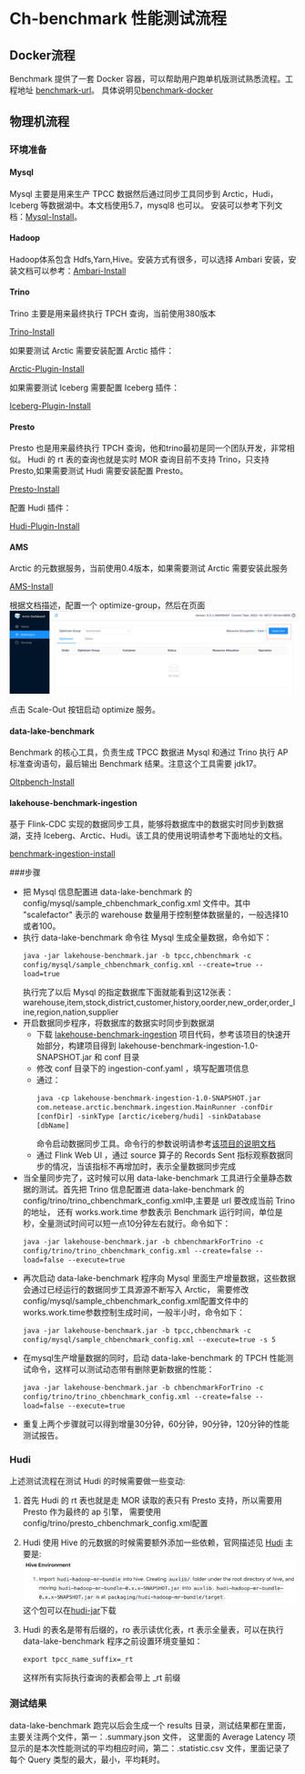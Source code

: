 # Ch-benchmark 性能测试流程

## Docker流程
Benchmark 提供了一套 Docker 容器，可以帮助用户跑单机版测试熟悉流程。工程地址 [benchmark-url](https://github.com/NetEase/lakehouse-benchmark)。
具体说明见[benchmark-docker](https://github.com/NetEase/lakehouse-benchmark/tree/master/docker/benchmark)

## 物理机流程

### 环境准备

#### Mysql
Mysql 主要是用来生产 TPCC 数据然后通过同步工具同步到 Arctic，Hudi，Iceberg 等数据湖中。本文档使用5.7，mysql8 也可以。
安装可以参考下列文档：[Mysql-Install](mysql-install.md)。

#### Hadoop
Hadoop体系包含 Hdfs,Yarn,Hive。安装方式有很多，可以选择 Ambari 安装，安装文档可以参考：[Ambari-Install](ambari-hadoop-install.md)

#### Trino
Trino 主要是用来最终执行 TPCH 查询，当前使用380版本

[Trino-Install](https://trino.io/docs/current/installation/deployment.html)

如果要测试 Arctic 需要安装配置 Arctic 插件：

[Arctic-Plugin-Install](https://arctic.netease.com/ch/trino/)

如果需要测试 Iceberg 需要配置 Iceberg 插件：

[Iceberg-Plugin-Install](https://trino.io/docs/current/connector/iceberg.html)

#### Presto
Presto 也是用来最终执行 TPCH 查询，他和trino最初是同一个团队开发，非常相似。 Hudi 的 rt 表的查询也就是实时 MOR 查询目前不支持 Trino，只支持 Presto,如果需要测试 Hudi 需要安装配置 Presto。

[Presto-Install](https://prestodb.io/docs/current/installation/deployment.html)

配置 Hudi 插件：

[Hudi-Plugin-Install](https://prestodb.io/docs/current/connector/hudi.html)

#### AMS
Arctic 的元数据服务，当前使用0.4版本，如果需要测试 Arctic 需要安装此服务

[AMS-Install](../meta-service/dashboard.md)

根据文档描述，配置一个 optimize-group，然后在页面![Ams-Install](../images/chbenchmark-step/start-optimize.png)

点击 Scale-Out 按钮启动 optimize 服务。

#### data-lake-benchmark
Benchmark 的核心工具，负责生成 TPCC 数据进 Mysql 和通过 Trino 执行 AP 标准查询语句，最后输出 Benchmark 结果。注意这个工具需要 jdk17。

[Oltpbench-Install](https://github.com/NetEase/data-lake-benchmark#readme)

#### lakehouse-benchmark-ingestion
基于 Flink-CDC 实现的数据同步工具，能够将数据库中的数据实时同步到数据湖，支持 Iceberg、Arctic、Hudi。该工具的使用说明请参考下面地址的文档。

[benchmark-ingestion-install](https://github.com/NetEase/lakehouse-benchmark-ingestion)

###步骤
- 把 Mysql 信息配置进 data-lake-benchmark 的 config/mysql/sample_chbenchmark_config.xml 文件中。其中 "scalefactor" 表示的 warehouse 数量用于控制整体数据量的，一般选择10或者100。
- 执行 data-lake-benchmark 命令往 Mysql 生成全量数据，命令如下：
  ```
  java -jar lakehouse-benchmark.jar -b tpcc,chbenchmark -c config/mysql/sample_chbenchmark_config.xml --create=true --load=true
  ```
  执行完了以后 Mysql 的指定数据库下面就能看到这12张表：warehouse,item,stock,district,customer,history,oorder,new_order,order_line,region,nation,supplier
- 开启数据同步程序，将数据库的数据实时同步到数据湖
    - 下载 [lakehouse-benchmark-ingestion](https://github.com/NetEase/lakehouse-benchmark-ingestion) 项目代码，参考该项目的快速开始部分，构建项目得到 lakehouse-benchmark-ingestion-1.0-SNAPSHOT.jar 和 conf 目录
    - 修改 conf 目录下的 ingestion-conf.yaml ，填写配置项信息
    - 通过：
      ```
      java -cp lakehouse-benchmark-ingestion-1.0-SNAPSHOT.jar com.netease.arctic.benchmark.ingestion.MainRunner -confDir [confDir] -sinkType [arctic/iceberg/hudi] -sinkDatabase [dbName]
      ```
      命令启动数据同步工具。命令行的参数说明请参考[该项目的说明文档](https://github.com/NetEase/lakehouse-benchmark-ingestion)
    - 通过 Flink Web UI ，通过 source 算子的 Records Sent 指标观察数据同步的情况，当该指标不再增加时，表示全量数据同步完成
- 当全量同步完了，这时候可以用 data-lake-benchmark 工具进行全量静态数据的测试。首先把 Trino 信息配置进 data-lake-benchmark 的 config/trino/trino_chbenchmark_config.xml中,主要是 url 要改成当前 Trino 的地址，
  还有 works.work.time 参数表示 Benchmark 运行时间，单位是秒，全量测试时间可以短一点10分钟左右就行。命令如下：
  ```
  java -jar lakehouse-benchmark.jar -b chbenchmarkForTrino -c config/trino/trino_chbenchmark_config.xml --create=false --load=false --execute=true
  ```
- 再次启动 data-lake-benchmark 程序向 Mysql 里面生产增量数据，这些数据会通过已经运行的数据同步工具源源不断写入 Arctic，
  需要修改 config/mysql/sample_chbenchmark_config.xml配置文件中的works.work.time参数控制生成时间，一般半小时，命令如下：
  ```
  java -jar lakehouse-benchmark.jar -b tpcc,chbenchmark -c config/mysql/sample_chbenchmark_config.xml --execute=true -s 5
  ```
- 在mysql生产增量数据的同时，启动 data-lake-benchmark 的 TPCH 性能测试命令，这样可以测试动态带有删除更新数据的性能：
  ```
  java -jar lakehouse-benchmark.jar -b chbenchmarkForTrino -c config/trino/trino_chbenchmark_config.xml --create=false --load=false --execute=true
  ```
- 重复上两个步骤就可以得到增量30分钟，60分钟，90分钟，120分钟的性能测试报告。

### Hudi
上述测试流程在测试 Hudi 的时候需要做一些变动:

1. 首先 Hudi 的 rt 表也就是走 MOR 读取的表只有 Presto 支持，所以需要用 Presto 作为最终的 ap 引擎，
   需要使用config/trino/presto_chbenchmark_config.xml配置

2. Hudi 使用 Hive 的元数据的时候需要额外添加一些依赖，官网描述见 [Hudi](https://hudi.apache.org/docs/syncing_metastore)
   主要是:
   ![hudi-sync](../images/chbenchmark-step/hudi-sync.png)
   这个包可以在[hudi-jar](https://github.com/NetEase/lakehouse-benchmark-ingestion/releases/download/1.0/hudi-hadoop-mr-bundle-0.11.1.jar)下载

3. Hudi 的表名是带有后缀的，ro 表示读优化表，rt 表示全量表，可以在执行 data-lake-benchmark 程序之前设置环境变量如：
   ```
   export tpcc_name_suffix=_rt
   ```
   这样所有实际执行查询的表都会带上 _rt 前缀   

### 测试结果
data-lake-benchmark 跑完以后会生成一个 results 目录，测试结果都在里面，主要关注两个文件，第一：.summary.json 文件，
这里面的 Average Latency 项显示的是本次性能测试的平均相应时间，第二：.statistic.csv 文件，里面记录了每个 Query 类型的最大，最小，平均耗时。